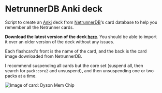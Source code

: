 # NetrunnerDB Anki deck
Script to create an [Anki][1] deck from [NetrunnerDB][2]'s card database to
help you remember all the Netrunner cards.

**Download the latest version of the deck
[here](https://github.com/nornagon/anki-nrdb/releases)**. You should be able to
import it over an older version of the deck without any issues.

Each flashcard's front is the name of the card, and the back is the card image
downloaded from NetrunnerDB.

I recommend suspending all cards but the core set (suspend all, then search for `pack:core2` and unsuspend),
and then unsuspending one or two packs at a time.

![Image of card: Dyson Mem Chip](https://www.cardgamedb.com/forums/uploads/an/med_ADN49_57.png)

[1]: https://ankiweb.net/
[2]: https://netrunnerdb.com/
